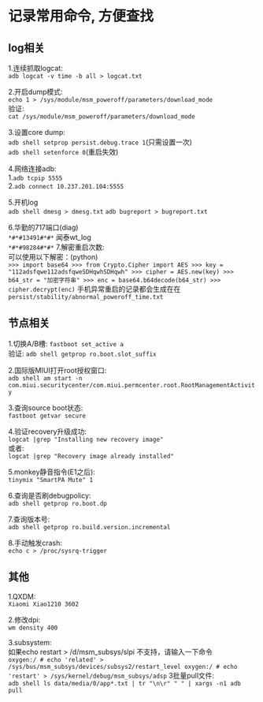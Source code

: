 # 记录常用命令, 方便查找 #

log相关
---

1.连续抓取logcat:<br />
`adb logcat -v time -b all > logcat.txt`

2.开启dump模式:<br />
`echo 1 > /sys/module/msm_poweroff/parameters/download_mode`<br />
验证:<br />
`cat /sys/module/msm_poweroff/parameters/download_mode`

3.设置core dump:<br />
`adb shell setprop persist.debug.trace 1`(只需设置一次)<br />
`adb shell setenforce 0`(重启失效)

4.网络连接adb:<br />
  1.`adb tcpip 5555`<br />
  2.`adb connect 10.237.201.104:5555`

5.开机log<br />
`adb shell dmesg > dmesg.txt`
`adb bugreport > bugreport.txt`

6.华勤的717端口(diag)<br />
  `*#*#13491#*#*`
  闻泰wt_log<br />
  `*#*#98284#*#*`
7.解密重启次数:<br />
  可以使用以下解密：(python)<br />
    `
    >>> import base64
    >>> from Crypto.Cipher import AES
    >>> key = "112adsfqwe112adsfqweSDHqwhSDHqwh"
    >>> cipher = AES.new(key)
    >>> b64_str = "加密字符串"
    >>> enc = base64.b64decode(b64_str)
    >>> cipher.decrypt(enc)
    `
  手机异常重启的记录都会生成在在 `persist/stability/abnormal_poweroff_time.txt `
  
节点相关
---

1.切换A/B槽: `fastboot set_active a`<br />
  验证: `adb shell getprop ro.boot.slot_suffix`
  
2.国际版MIUI打开root授权窗口:<br />
`adb shell am start -n com.miui.securitycenter/com.miui.permcenter.root.RootManagementActivity`

3.查询source boot状态:<br />
`fastboot getvar secure`

4.验证recovery升级成功:<br />
`logcat |grep "Installing new recovery image"`<br />
或者:<br />
`logcat |grep "Recovery image already installed"`

5.monkey静音指令(E1之后):<br />
`tinymix "SmartPA Mute" 1`

6.查询是否刷debugpolicy:<br />
`adb shell getprop ro.boot.dp`

7.查询版本号:<br />
`adb shell getprop ro.build.version.incremental`

8.手动触发crash:<br />
`echo c > /proc/sysrq-trigger`

其他
---

1.QXDM:<br />
`Xiaomi Xiao1210 3602`

2.修改dpi:<br />
`wm density 400`

3.subsystem:<br />
如果echo restart > /d/msm_subsys/slpi 不支持，请输入一下命令<br />
  `
  oxygen:/ # echo 'related' > /sys/bus/msm_subsys/devices/subsys2/restart_level
  oxygen:/ # echo 'restart' > /sys/kernel/debug/msm_subsys/adsp
  `
3批量pull文件:<br />
`adb shell ls data/media/0/app*.txt | tr "\n\r" " " | xargs -n1 adb pull`
